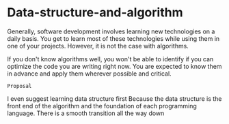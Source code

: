 # Data-structure-and-algorithm

Generally, software development involves learning new technologies on a daily basis. You get to learn most of these technologies while using them in one of your projects. However, it is not the case with algorithms.

If you don't know algorithms well, you won't be able to identify if you can optimize the code you are writing right now. You are expected to know them in advance and apply them wherever possible and critical.

`Proposal`

I even suggest learning data structure first
Because the data structure is the front end of the algorithm and the foundation of each programming language. There is a smooth transition all the way down

